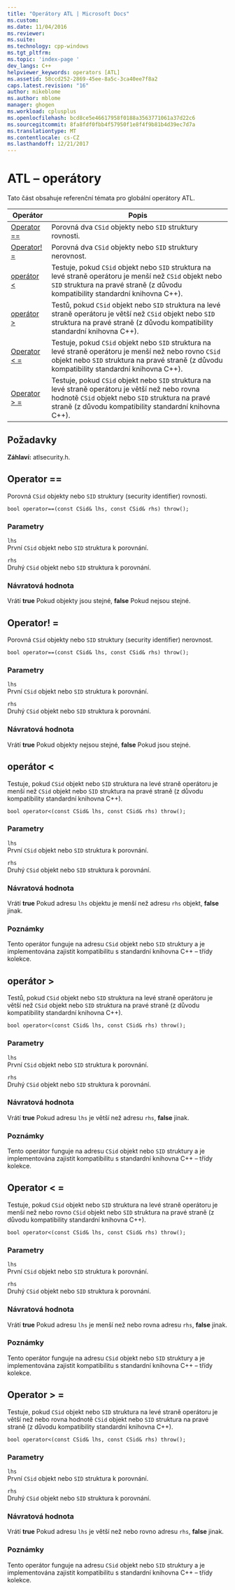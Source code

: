 ```yaml
---
title: "Operátory ATL | Microsoft Docs"
ms.custom: 
ms.date: 11/04/2016
ms.reviewer: 
ms.suite: 
ms.technology: cpp-windows
ms.tgt_pltfrm: 
ms.topic: 'index-page '
dev_langs: C++
helpviewer_keywords: operators [ATL]
ms.assetid: 58ccd252-2869-45ee-8a5c-3ca40ee7f8a2
caps.latest.revision: "16"
author: mikeblome
ms.author: mblome
manager: ghogen
ms.workload: cplusplus
ms.openlocfilehash: bcd8ce5e46617958f0188a3563771061a37d22c6
ms.sourcegitcommit: 8fa8fdf0fbb4f57950f1e8f4f9b81b4d39ec7d7a
ms.translationtype: MT
ms.contentlocale: cs-CZ
ms.lasthandoff: 12/21/2017
---
```

# <a name="atl-operators"></a>ATL – operátory
Tato část obsahuje referenční témata pro globální operátory ATL.  
  
|Operátor|Popis|  
|--------------|-----------------|  
|[Operator ==](#operator_eq_eq)|Porovná dva `CSid` objekty nebo `SID` struktury rovnosti.|  
|[Operator! =](#operator_neq)|Porovná dva `CSid` objekty nebo `SID` struktury nerovnost.|  
|[operátor <](#operator_lt)|Testuje, pokud `CSid` objekt nebo `SID` struktura na levé straně operátoru je menší než `CSid` objekt nebo `SID` struktura na pravé straně (z důvodu kompatibility standardní knihovna C++).|  
|[operátor >](#operator_gt)|Testů, pokud `CSid` objekt nebo `SID` struktura na levé straně operátoru je větší než `CSid` objekt nebo `SID` struktura na pravé straně (z důvodu kompatibility standardní knihovna C++).|  
|[Operator < =](#operator_lt__eq)|Testuje, pokud `CSid` objekt nebo `SID` struktura na levé straně operátoru je menší než nebo rovno `CSid` objekt nebo `SID` struktura na pravé straně (z důvodu kompatibility standardní knihovna C++).|  
|[Operator > =](#operator_gt__eq)|Testuje, pokud `CSid` objekt nebo `SID` struktura na levé straně operátoru je větší než nebo rovna hodnotě `CSid` objekt nebo `SID` struktura na pravé straně (z důvodu kompatibility standardní knihovna C++).|  
  
## <a name="requirements"></a>Požadavky  
 **Záhlaví:** atlsecurity.h.  
  
##  <a name="operator_eq_eq"></a>Operator ==  
 Porovná `CSid` objekty nebo `SID` struktury (security identifier) rovnosti.  
  
```   
bool operator==(const CSid& lhs, const CSid& rhs) throw(); 
```  
  
### <a name="parameters"></a>Parametry  
 `lhs`  
 První `CSid` objekt nebo `SID` struktura k porovnání.  
  
 `rhs`  
 Druhý `CSid` objekt nebo `SID` struktura k porovnání.  
  
### <a name="return-value"></a>Návratová hodnota  
 Vrátí **true** Pokud objekty jsou stejné, **false** Pokud nejsou stejné.  
  
##  <a name="operator_neq"></a>Operator! =  
 Porovná `CSid` objekty nebo `SID` struktury (security identifier) nerovnost.  
  
```   
bool operator==(const CSid& lhs, const CSid& rhs) throw(); 
```  
  
### <a name="parameters"></a>Parametry  
 `lhs`  
 První `CSid` objekt nebo `SID` struktura k porovnání.  
  
 `rhs`  
 Druhý `CSid` objekt nebo `SID` struktura k porovnání.  
  
### <a name="return-value"></a>Návratová hodnota  
 Vrátí **true** Pokud objekty nejsou stejné, **false** Pokud jsou stejné.  
  
##  <a name="operator_lt"></a>operátor <  
 Testuje, pokud `CSid` objekt nebo `SID` struktura na levé straně operátoru je menší než `CSid` objekt nebo `SID` struktura na pravé straně (z důvodu kompatibility standardní knihovna C++).  
  
```   
bool operator<(const CSid& lhs, const CSid& rhs) throw(); 
```  
  
### <a name="parameters"></a>Parametry  
 `lhs`  
 První `CSid` objekt nebo `SID` struktura k porovnání.  
  
 `rhs`  
 Druhý `CSid` objekt nebo `SID` struktura k porovnání.  
  
### <a name="return-value"></a>Návratová hodnota  
 Vrátí **true** Pokud adresu `lhs` objektu je menší než adresu `rhs` objekt, **false** jinak.  
  
### <a name="remarks"></a>Poznámky  
 Tento operátor funguje na adresu `CSid` objekt nebo `SID` struktury a je implementována zajistit kompatibilitu s standardní knihovna C++ – třídy kolekce.  
  
##  <a name="operator_gt"></a>operátor >  
 Testů, pokud `CSid` objekt nebo `SID` struktura na levé straně operátoru je větší než `CSid` objekt nebo `SID` struktura na pravé straně (z důvodu kompatibility standardní knihovna C++).  
  
```   
bool operator<(const CSid& lhs, const CSid& rhs) throw(); 
```  
  
### <a name="parameters"></a>Parametry  
 `lhs`  
 První `CSid` objekt nebo `SID` struktura k porovnání.  
  
 `rhs`  
 Druhý `CSid` objekt nebo `SID` struktura k porovnání.  
  
### <a name="return-value"></a>Návratová hodnota  
 Vrátí **true** Pokud adresu `lhs` je větší než adresu `rhs`, **false** jinak.  
  
### <a name="remarks"></a>Poznámky  
 Tento operátor funguje na adresu `CSid` objekt nebo `SID` struktury a je implementována zajistit kompatibilitu s standardní knihovna C++ – třídy kolekce.  
  
##  <a name="operator_lt__eq"></a>Operator < =  
 Testuje, pokud `CSid` objekt nebo `SID` struktura na levé straně operátoru je menší než nebo rovno `CSid` objekt nebo `SID` struktura na pravé straně (z důvodu kompatibility standardní knihovna C++).  
  
```   
bool operator<(const CSid& lhs, const CSid& rhs) throw(); 
```  
  
### <a name="parameters"></a>Parametry  
 `lhs`  
 První `CSid` objekt nebo `SID` struktura k porovnání.  
  
 `rhs`  
 Druhý `CSid` objekt nebo `SID` struktura k porovnání.  
  
### <a name="return-value"></a>Návratová hodnota  
 Vrátí **true** Pokud adresu `lhs` je menší než nebo rovna adresu `rhs`, **false** jinak.  
  
### <a name="remarks"></a>Poznámky  
 Tento operátor funguje na adresu `CSid` objekt nebo `SID` struktury a je implementována zajistit kompatibilitu s standardní knihovna C++ – třídy kolekce.  
  
##  <a name="operator_gt__eq"></a>Operator > =  
 Testuje, pokud `CSid` objekt nebo `SID` struktura na levé straně operátoru je větší než nebo rovna hodnotě `CSid` objekt nebo `SID` struktura na pravé straně (z důvodu kompatibility standardní knihovna C++).  
  
```   
bool operator<(const CSid& lhs, const CSid& rhs) throw(); 
```  
  
### <a name="parameters"></a>Parametry  
 `lhs`  
 První `CSid` objekt nebo `SID` struktura k porovnání.  
  
 `rhs`  
 Druhý `CSid` objekt nebo `SID` struktura k porovnání.  
  
### <a name="return-value"></a>Návratová hodnota  
 Vrátí **true** Pokud adresu `lhs` je větší než nebo rovno adresu `rhs`, **false** jinak.  
  
### <a name="remarks"></a>Poznámky  
 Tento operátor funguje na adresu `CSid` objekt nebo `SID` struktury a je implementována zajistit kompatibilitu s standardní knihovna C++ – třídy kolekce.



